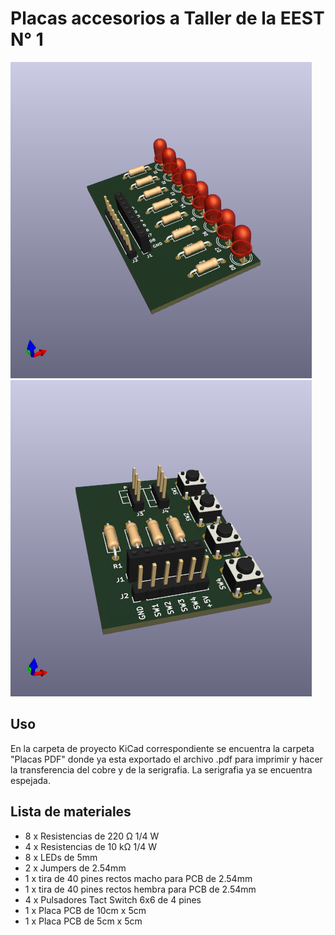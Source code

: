 # Placas accesorios a Taller de la EEST N° 1

![Modulo_LEDS](Modulo_LEDs/Modulo%20LEDs%203D.png)![Modulo_Pulsadores](Modulo_Pulsadores/Modulo%20Pulsadores%203D.png)

## Uso
En la carpeta de proyecto KiCad correspondiente se encuentra la carpeta "Placas PDF" donde ya esta exportado el archivo .pdf para imprimir y hacer la transferencia del cobre y de la serigrafia. La serigrafia ya se encuentra espejada.

## Lista de materiales
- 8 x Resistencias de 220 Ω 1/4 W
- 4 x Resistencias de 10 kΩ 1/4 W
- 8 x LEDs de 5mm
- 2 x Jumpers de 2.54mm
- 1 x tira de 40 pines rectos macho para PCB de 2.54mm
- 1 x tira de 40 pines rectos hembra para PCB de 2.54mm
- 4 x Pulsadores Tact Switch 6x6 de 4 pines
- 1 x Placa PCB de 10cm x 5cm
- 1 x Placa PCB de 5cm x 5cm